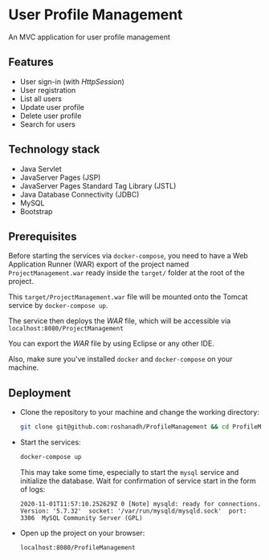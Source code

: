 # User Profile Management
An MVC application for user profile management

## Features
* User sign-in (with *HttpSession*)
* User registration
* List all users
* Update user profile
* Delete user profile
* Search for users

## Technology stack
* Java Servlet
* JavaServer Pages (JSP)
* JavaServer Pages Standard Tag Library (JSTL)
* Java Database Connectivity (JDBC)
* MySQL
* Bootstrap

## Prerequisites
Before starting the services via `docker-compose`, you need to have a Web Application Runner (WAR) export of the project named `ProjectManagement.war` ready inside the `target/` folder at the root of the project.

This `target/ProjectManagement.war` file will be mounted onto the Tomcat service by `docker-compose up`.

The service then deploys the *WAR* file, which will be accessible via `localhost:8080/ProjectManagement`

You can export the *WAR* file by using Eclipse or any other IDE.

Also, make sure you've installed `docker` and  `docker-compose` on your machine.

## Deployment

* Clone the repository to your machine and change the working directory:
    ```sh
    git clone git@github.com:roshanadh/ProfileManagement && cd ProfileManagement
    ```

* Start the services:
    ```sh
    docker-compose up
    ```

    This may take some time, especially to start the `mysql` service and initialize the database.
    Wait for confirmation of service start in the form of logs:
    ```
    2020-11-01T11:57:10.252629Z 0 [Note] mysqld: ready for connections.
    Version: '5.7.32'  socket: '/var/run/mysqld/mysqld.sock'  port: 3306  MySQL Community Server (GPL)
    ```

* Open up the project on your browser:
    ```sh
    localhost:8080/ProfileManagement
    ```
